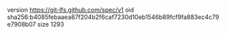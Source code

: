 version https://git-lfs.github.com/spec/v1
oid sha256:b4085febaaea87f204b2f6caf7230d10eb1546b89fcf9fa883ec4c79e7908b07
size 1293
